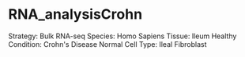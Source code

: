 # RNA_analysisCrohn

Strategy:	Bulk RNA-seq
Species: Homo Sapiens
Tissue:	Ileum
Healthy Condition:	Crohn's Disease Normal
Cell Type:	Ileal Fibroblast
